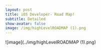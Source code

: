 ```yaml
---
layout: post
title: iOS Developer- Road Map!
subtitle: Detailed
show-avatar: false
image: /img/highLevelROADMAP (1).png
---
```

![image](../img/highLevelROADMAP (1).png)




 



 













